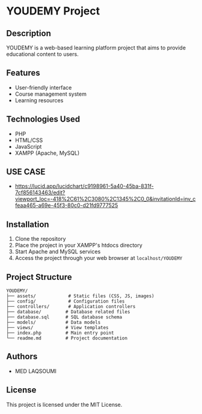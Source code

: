# YOUDEMY Project

## Description
YOUDEMY is a web-based learning platform project that aims to provide educational content to users.

## Features
- User-friendly interface
- Course management system
- Learning resources

## Technologies Used
- PHP
- HTML/CSS
- JavaScript
- XAMPP (Apache, MySQL)

## USE CASE

- https://lucid.app/lucidchart/c9198961-5a40-45ba-831f-7cf856143463/edit?viewport_loc=-418%2C61%2C3080%2C1345%2C0_0&invitationId=inv_cfeaa465-a69e-45f3-80c0-d21fd9777525

## Installation
1. Clone the repository
2. Place the project in your XAMPP's htdocs directory
3. Start Apache and MySQL services
4. Access the project through your web browser at `localhost/YOUDEMY`

## Project Structure
```
YOUDEMY/
├── assets/            # Static files (CSS, JS, images)
├── config/            # Configuration files
├── controllers/       # Application controllers
├── database/         # Database related files
├── database.sql      # SQL database schema
├── models/           # Data models
├── views/            # View templates
├── index.php         # Main entry point
└── readme.md         # Project documentation
```

## Authors
- MED LAQSOUMI

## License
This project is licensed under the MIT License.